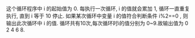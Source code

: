 这个循环程序中 i 的起始值为 0. 每执行一次循环, i 的值就会累加 1, 循环一直重复执行, 直到 i 等于 10 停止.
如果某次循环中变量 i 的值符合判断条件 i%2==0 , 则输出此次循环中 i 的值.
循环共有10次,每次循环时i的值分别为 0~9.故输出值为 0 2 4 6 8.